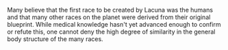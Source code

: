 Many believe that the first race to be created by Lacuna was the humans and that many other races on the planet were derived from their original blueprint. While medical knowledge hasn't yet advanced enough to confirm or refute this, one cannot deny the high degree of similarity in the general body structure of the many races.
